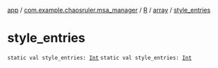 [app](../../../index.md) / [com.example.chaosruler.msa_manager](../../index.md) / [R](../index.md) / [array](index.md) / [style_entries](.)

# style_entries

`static val style_entries: `[`Int`](https://kotlinlang.org/api/latest/jvm/stdlib/kotlin/-int/index.html)
`static val style_entries: `[`Int`](https://kotlinlang.org/api/latest/jvm/stdlib/kotlin/-int/index.html)